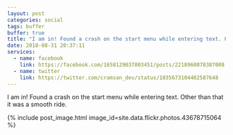 ```yaml
---
layout: post
categories: social
tags: buffer
buffer: true
title: "I am in! Found a crash on the start menu while entering text. Other than that it was a smooth ride."
date: 2018-08-31 20:37:11
services: 
  - name: facebook
    link: https://facebook.com/1658129037803451/posts/2218960078387008
  - name: twitter
    link: https://twitter.com/cramsan_dev/status/1035673104402587648
---
```


I am in! Found a crash on the start menu while entering text. Other than that it was a smooth ride.

{% include post_image.html image_id=site.data.flickr.photos.43678715064 %}
